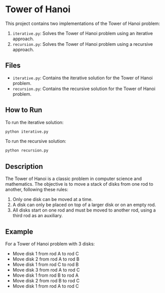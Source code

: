 # Tower of Hanoi

This project contains two implementations of the Tower of Hanoi problem:

1. `iterative.py`: Solves the Tower of Hanoi problem using an iterative approach.
2. `recursion.py`: Solves the Tower of Hanoi problem using a recursive approach.

## Files

- `iterative.py`: Contains the iterative solution for the Tower of Hanoi problem.
- `recursion.py`: Contains the recursive solution for the Tower of Hanoi problem.

## How to Run

To run the iterative solution:

```bash
python iterative.py
```

To run the recursive solution:

```bash
python recursion.py
```

## Description

The Tower of Hanoi is a classic problem in computer science and mathematics. The objective is to move a stack of disks from one rod to another, following these rules:

1. Only one disk can be moved at a time.
2. A disk can only be placed on top of a larger disk or on an empty rod.
3. All disks start on one rod and must be moved to another rod, using a third rod as an auxiliary.

## Example

For a Tower of Hanoi problem with 3 disks:

- Move disk 1 from rod A to rod C
- Move disk 2 from rod A to rod B
- Move disk 1 from rod C to rod B
- Move disk 3 from rod A to rod C
- Move disk 1 from rod B to rod A
- Move disk 2 from rod B to rod C
- Move disk 1 from rod A to rod C
